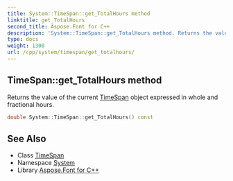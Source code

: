 ```yaml
---
title: System::TimeSpan::get_TotalHours method
linktitle: get_TotalHours
second_title: Aspose.Font for C++
description: 'System::TimeSpan::get_TotalHours method. Returns the value of the current TimeSpan object expressed in whole and fractional hours in C++.'
type: docs
weight: 1300
url: /cpp/system/timespan/get_totalhours/
---
```

## TimeSpan::get_TotalHours method


Returns the value of the current [TimeSpan](../) object expressed in whole and fractional hours.

```cpp
double System::TimeSpan::get_TotalHours() const
```

## See Also

* Class [TimeSpan](../)
* Namespace [System](../../)
* Library [Aspose.Font for C++](../../../)
